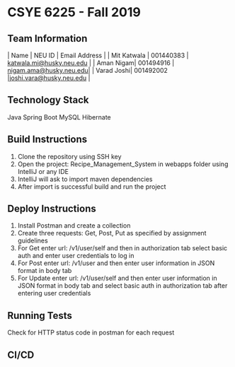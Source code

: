 # CSYE 6225 - Fall 2019

## Team Information

| Name | NEU ID | Email Address |
| Mit Katwala | 001440383 | katwala.mi@husky.neu.edu |
| Aman Nigam| 001494916 | nigam.ama@husky.neu.edu|
| Varad Joshi| 001492002 |joshi.vara@husky.neu.edu |

## Technology Stack

Java
Spring Boot
MySQL
Hibernate

## Build Instructions

1) Clone the repository using SSH key
2) Open the project: Recipe_Management_System in webapps folder using IntelliJ or any IDE
3) IntelliJ will ask to import maven dependencies
4) After import is successful build and run the project

## Deploy Instructions

1) Install Postman and create a collection
2) Create three requests: Get, Post, Put as specified by assignment guidelines
3) For Get enter url: /v1/user/self and then in authorization tab select basic auth and enter user credentials to log in
4) For Post enter url: /v1/user and then enter user information in JSON format in body tab
5) For Update enter url: /v1/user/self and then enter user information in JSON format in body tab and select basic auth in authorization tab after entering user credentials 

## Running Tests

Check for HTTP status code in postman for each request

## CI/CD


